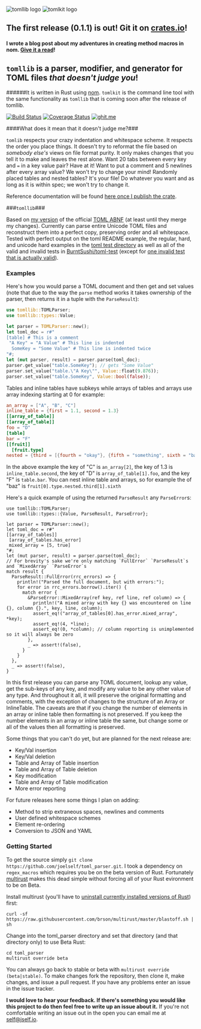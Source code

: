![tomllib logo](https://dislocal.com/wp-content/uploads/2016/01/tomllib_logo1.svg)          ![tomlkit logo](https://dislocal.com/wp-content/uploads/2016/01/tomlkit_logo1.svg)
## The first release (0.1.1) is out! Git it on [crates.io](https://crates.io/crates/tomllib)!
#### I wrote a blog post about my adventures in creating method macros in __nom__. [Give it a read](https://wp.me/p7ikGY-3g)!
## `tomllib` is a parser, modifier, and generator for TOML files ***that doesn't judge you***! 

######It is written in Rust using [nom](https://github.com/Geal/nom). `tomlkit` is the command line tool with the same functionality as `tomllib` that is coming soon after the release of tomllib.

[![Build Status](https://travis-ci.org/joelself/tomllib.svg?branch=master)](https://travis-ci.org/joelself/toml_parser)  [![Coverage Status](https://coveralls.io/repos/github/joelself/tomllib/badge.svg?branch=master)](https://coveralls.io/github/joelself/tomllib?branch=master)  [![ghit.me](https://ghit.me/badge.svg?repo=joelself/tomllib)](https://ghit.me/repo/joelself/tomllib)

####What does it mean that it doesn't judge me?###

`tomlib` respects your crazy indentation and whitespace scheme. It respects the order you place things. It doesn't try to reformat the file based on *somebody else's* views on file format purity. It only makes changes that you tell it to make and leaves the rest alone. Want 20 tabs between every key and `=` in a key value pair? Have at it! Want to put a comment and 5 newlines after every array value? We won't try to change your mind! Randomly placed tables and nested tables? It's your file! Do whatever you want and as long as it is within spec; we won't try to change it.

Reference documentation will be found [here once I publish the crate](https://github.com/joelself/tomllib).

###`tomllib`###

Based on [my version](https://github.com/joelself/toml/blob/abnf/toml.abnf) of the official [TOML ABNF](https://github.com/toml-lang/toml/blob/abnf/toml.abnf#L54) (at least until they merge my changes). Currently can parse entire Unicode TOML files and reconstruct them into a perfect copy, preserving order and all whitespace. Tested with perfect output on the toml README example, the regular, hard, and unicode hard examples in the [toml test directory](https://github.com/toml-lang/toml/tree/master/tests) as well as all of the valid and invalid tests in [BurntSushi/toml-test](https://github.com/BurntSushi/toml-test/tree/master/tests ) (except for [one invalid test that is actually valid](https://github.com/BurntSushi/toml-test/issues/35)).

### Examples

Here's how you would parse a TOML document and then get and set values (note that due to the way the `parse` method works it takes ownership of the parser, then returns it in a tuple with the `ParseResult`):
```rust
use tomllib::TOMLParser;
use tomllib::types::Value;

let parser = TOMLParser::new();
let toml_doc = r#"
[table] # This is a comment
 "A Key" = "A Value" # This line is indented
  SomeKey = "Some Value" # This line is indented twice
"#;
let (mut parser, result) = parser.parse(toml_doc);
parser.get_value("table.SomeKey"); // gets "Some Value"
parser.set_value("table.\"A Key\"", Value::float(9.876));
parser.set_value("table.SomeKey", Value::bool(false));
```

Tables and inline tables have subkeys while arrays of tables and arrays use array indexing starting at 0 for example:
```toml
an_array = ["A", "B", "C"]
inline_table = {first = 1.1, second = 1.3}
[[array_of_table]]
[[array_of_table]]
foo = "D"
[table]
bar = "F"
[[fruit]]
  [fruit.type]
nested = {third = [{fourth = "okay"}, {fifth = "something", sixth = "baz"}]
```
In the above example the key of "C" is `an_array[2]`, the key of 1.3 is `inline_table.second`, the key of "D" is `array_of_table[1].foo`, and the key "F" is `table.bar`. You can nest inline table and arrays, so for example the of "baz" is `fruit[0].type.nested.third[1].sixth`

Here's a quick example of using the returned `ParseResult` any `ParseError`s:

```
use tomllib::TOMLParser;
use tomllib::types::{Value, ParseResult, ParseError};

let parser = TOMLParser::new();
let toml_doc = r#"
[[array_of_tables]]
 [array_of_tables.has_error]
 mixed_array = [5, true]
"#;
let (mut parser, result) = parser.parse(toml_doc);
// For brevity's sake we're only matching `FullError` `ParseResult`s and `MixedArray` `ParseError`s
match result {
  ParseResult::FullError(rrc_errors) => {
    println!("Parsed the full document, but with errors:");
    for error in rrc_errors.borrow().iter() {
      match error {
        &ParseError::MixedArray(ref key, ref line, ref column) => {
          println!("A mixed array with key {} was encountered on line {}, column {}.", key, line, column);
          assert_eq!("array_of_tables[0].has_error.mixed_array", *key);
          assert_eq!(4, *line);
          assert_eq!(0, *column); // column reporting is unimplemented so it will always be zero        
        },
        _ => assert!(false),
      }
    }
  },
  _ => assert!(false),
}
```

In this first release you can parse any TOML document, lookup any value, get the sub-keys of any key, and modify any value to be any other value of any type. And throughout it all, it will preserve the original formatting and comments, with the exception of changes to the structure of an Array or InlineTable. The caveats are that if you change the number of elements in an array or inline table then formatting is not preserved. If you keep the number elements in an array or inline table the same, but change some or all of the values then all formatting is preserved.

Some things that you can't do yet, but are planned for the next release are:

* Key/Val insertion
* Key/Val deletion
* Table and Array of Table insertion
* Table and Array of Table deletion
* Key modification
* Table and Array of Table modification
* More error reporting

For future releases here some things I plan on adding:
* Method to strip extraneous spaces, newlines and comments
* User defined whitespace schemes
* Element re-ordering
* Conversion to JSON and YAML

### Getting Started

To get the source simply ```git clone https://github.com/joelself/toml_parser.git```.
I took a dependency on `regex_macros` which requires you be on the beta version of Rust. Fortunately [multirust](https://github.com/brson/multirust) makes this dead simple without forcing all of your Rust evironment to be on Beta.

Install multirust (you'll have to [uninstall currently installed versions of Rust](https://doc.rust-lang.org/book/installing-rust.html#uninstalling)) first:

```shell
curl -sf https://raw.githubusercontent.com/brson/multirust/master/blastoff.sh | sh
```
Change into the toml_parser directory and set that directory (and that directory only) to use Beta Rust:

```shell
cd toml_parser
multirust override beta
```

You can always go back to stable or beta with ```multirust override (beta|stable)```.
To make changes fork the repository, then clone it, make changes, and issue a pull request. If you have any problems enter an issue in the issue tracker.

**I would love to hear your feedback. If there's something you would like this project to do then feel free to write up an issue about it.** If you're not comfortable writing an issue out in the open you can email me at <self@jself.io>.
